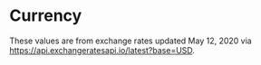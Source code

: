 # Currency
These values are from exchange rates updated May 12, 2020 via https://api.exchangeratesapi.io/latest?base=USD.